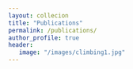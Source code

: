 ```yaml
---
layout: collecion
title: "Publications"
permalink: /publications/
author_profile: true
header:
   image: "/images/climbing1.jpg"
---
```

